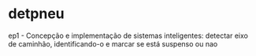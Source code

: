 # detpneu
ep1 - Concepção e implementação de sistemas inteligentes: detectar eixo de caminhão, identificando-o e marcar se está suspenso ou nao

